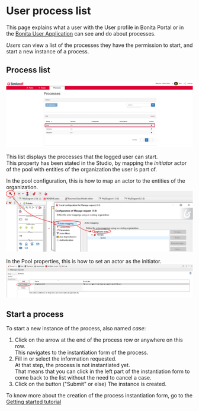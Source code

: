 # User process list

This page explains what a user with the User profile in Bonita Portal or in the [Bonita User Application](user-application-overview.md) can see and do about processes.

_Users_ can view a list of the processes they have the permission to start, and start a new instance of a process.


## Process list

![User Process list](images/UI2021.1/user_process_list.png)<!--{.img-responsive}-->

This list displays the processes that the logged user can start.  
This property has been stated in the Studio, by mapping the _initiator_ actor of the pool with entities of the organization the user is part of.

In the pool configuration, this is how to map an actor to the entities of the organization.
![Actor mapping](images/UI2021.1/Actor-mapping.png)<!--{.img-responsive}-->

In the Pool properties, this is how to set an actor as the initiator.
![Set an actor as the process initiator](images/UI2021.1/Set-as-initiator.png)<!--{.img-responsive}-->

## Start a process

To start a new instance of the process, also named _case_:
1. Click on the arrow at the end of the process row or anywhere on this row.  
   This navigates to the instantiation form of the process.  
2. Fill in or select the information requested.  
   At that step, the process is not instantiated yet.   
   That means that you can click in the left part of the instantiation form to come back to the list without the need to cancel a case.  
3. Click on the button ("Submit" or else)
   The instance is created.

To know more about the creation of the process instantiation form, go to the [Getting started tutorial](create-web-user-interfaces.md)

